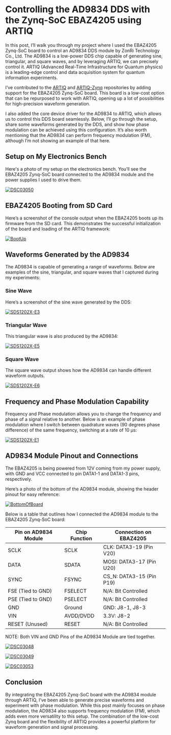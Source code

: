 # Controlling the AD9834 DDS with the Zynq-SoC EBAZ4205 using ARTIQ

In this post, I’ll walk you through my project where I used the EBAZ4205 Zynq-SoC board to control an AD9834 DDS module by ZonRi Technology Co., Ltd. The AD9834 is a low-power DDS chip capable of generating sine, triangular, and square waves, and by leveraging ARTIQ, we can precisely control it. ARTIQ (Advanced Real-Time Infrastructure for Quantum physics) is a leading-edge control and data acquisition system for quantum information experiments.

I’ve contributed to the [ARTIQ](https://github.com/m-labs/artiq) and [ARTIQ-Zynq](https://git.m-labs.hk/M-Labs/artiq-zynq) repositories by adding support for the EBAZ4205 Zynq-SoC board. This board is a low-cost option that can be repurposed to work with ARTIQ, opening up a lot of possibilities for high-precision waveform generation.

I also added the core device driver for the AD9834 to ARTIQ, which allows us to control this DDS board seamlessly. Below, I’ll go through the setup, share some waveforms generated by the DDS, and show how phase modulation can be achieved using this configuration. It’s also worth mentioning that the AD9834 can perform frequency modulation (FM), although I’m not showing an example of that here.

## Setup on My Electronics Bench

Here's a photo of my setup on the electronics bench. You’ll see the EBAZ4205 Zynq-SoC board connected to the AD9834 module and the power supplies I used to drive them.

[![DSC03050](https://github.com/user-attachments/assets/731a3ca4-46eb-4a72-a98b-ae641e66b203)](https://github.com/user-attachments/assets/731a3ca4-46eb-4a72-a98b-ae641e66b203)

## EBAZ4205 Booting from SD Card

Here’s a screenshot of the console output when the EBAZ4205 boots up its firmware from the SD card. This demonstrates the successful initialization of the board and loading of the ARTIQ framework:

[![BootUp](https://github.com/user-attachments/assets/fa79df3e-303f-4b0e-babc-837fd266dabc)](https://github.com/user-attachments/assets/fa79df3e-303f-4b0e-babc-837fd266dabc)

## Waveforms Generated by the AD9834

The AD9834 is capable of generating a range of waveforms. Below are examples of the sine, triangular, and square waves that I captured during my experiments:

### Sine Wave

Here’s a screenshot of the sine wave generated by the DDS:

[![SDS1202X-E3](https://github.com/user-attachments/assets/26326387-156b-4368-b20c-cea7fa240559)](https://github.com/user-attachments/assets/26326387-156b-4368-b20c-cea7fa240559)

### Triangular Wave

This triangular wave is also produced by the AD9834:

[![SDS1202X-E5](https://github.com/user-attachments/assets/14d5e6e9-405f-4e00-810d-8764c432c7ca)](https://github.com/user-attachments/assets/14d5e6e9-405f-4e00-810d-8764c432c7ca)

### Square Wave

The square wave output shows how the AD9834 can handle different waveform outputs.

[![SDS1202X-E6](https://github.com/user-attachments/assets/227c06e5-7a0a-41b3-8f96-4f39e641268c)](https://github.com/user-attachments/assets/227c06e5-7a0a-41b3-8f96-4f39e641268c)

## Frequency and Phase Modulation Capability

Frequency and Phase modulation allows you to change the frequency and phase of a signal relative to another. Below is an example of phase modulation where I switch between quadrature waves (90 degrees phase difference) of the same frequency, switching at a rate of 10 µs:

[![SDS1202X-E1](https://github.com/user-attachments/assets/0f5f61bd-4b4f-4620-9fb1-222c1978b1f8)](https://github.com/user-attachments/assets/0f5f61bd-4b4f-4620-9fb1-222c1978b1f8)

## AD9834 Module Pinout and Connections

The EBAZ4205 is being powered from 12V coming from my power supply, with GND and VCC connected to pin DATA1-1 and DATA1-3 pins, respectively.

Here’s a photo of the bottom of the AD9834 module, showing the header pinout for easy reference:

[![BottomOfBoard](https://github.com/user-attachments/assets/c4724b66-1a81-43e4-95e1-4b1b6dbaf2ea)](https://github.com/user-attachments/assets/c4724b66-1a81-43e4-95e1-4b1b6dbaf2ea)

Below is a table that outlines how I connected the AD9834 module to the EBAZ4205 Zynq-SoC board:

| **Pin on AD9834 Module** | **Chip Function**   | **Connection on EBAZ4205**     |
|--------------------------|---------------------|--------------------------------|
| SCLK                     | SCLK                | CLK: DATA3-19 (Pin V20)        |
| DATA                     | SDATA               | MOSI: DATA3-17 (Pin U20)       |
| SYNC                     | FSYNC               | CS_N: DATA3-15 (Pin P19)       |
| FSE (Tied to GND)        | FSELECT             | N/A: Bit Controlled            |
| PSE (Tied to GND)        | PSELECT             | N/A: Bit Controlled            |
| GND                      | Ground              | GND: J8-1, J8-3                |
| VIN                      | AVDD/DVDD           | 3.3V: J8-2                     |
| RESET (Unused)           | RESET               | N/A: Bit Controlled            |

NOTE: Both VIN and GND Pins of the AD9834 Module are tied together.

[![DSC03048](https://github.com/user-attachments/assets/7a002b01-3c96-41d3-b9a4-e25563e07b14)](https://github.com/user-attachments/assets/7a002b01-3c96-41d3-b9a4-e25563e07b14)

[![DSC03049](https://github.com/user-attachments/assets/98e24dab-bcec-4c63-b437-835fa0fcd75c)](https://github.com/user-attachments/assets/98e24dab-bcec-4c63-b437-835fa0fcd75c)

[![DSC03053](https://github.com/user-attachments/assets/dfe61ac3-742d-4398-aecf-7c9b6ac7c437)](https://github.com/user-attachments/assets/dfe61ac3-742d-4398-aecf-7c9b6ac7c437)

## Conclusion

By integrating the EBAZ4205 Zynq-SoC board with the AD9834 module through ARTIQ, I’ve been able to generate precise waveforms and experiment with phase modulation. While this post mainly focuses on phase modulation, the AD9834 also supports frequency modulation (FM), which adds even more versatility to this setup. The combination of the low-cost Zynq board and the flexibility of ARTIQ provides a powerful platform for waveform generation and signal processing.

